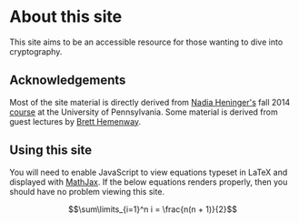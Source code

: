 # About this site

This site aims to be an accessible resource for those wanting to dive into
cryptography.

## Acknowledgements

Most of the site material is directly derived from
[Nadia Heninger's](https://www.cis.upenn.edu/~nadiah/) fall 2014 
[course](https://www.cis.upenn.edu/~nadiah/courses/cis700-f14/) at the
University of Pennsylvania. Some material is derived from guest lectures by
[Brett Hemenway](http://www.cis.upenn.edu/~fbrett/).

## Using this site

You will need to enable JavaScript to view equations typeset in LaTeX and
displayed with [MathJax](http://www.mathjax.org/). If the below equations
renders properly, then you should have no problem viewing this site.

$$\sum\limits_{i=1}^n i = \frac{n(n + 1)}{2}$$
